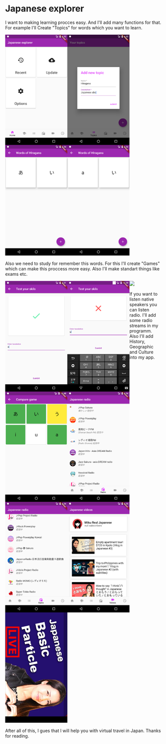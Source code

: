 # Japanese explorer
I want to making learning procces easy. And I'll add many functions for that. 
For example I'll Create "Topics" for words which you want to learn. 

<img src="preview/MainPage.png" width="200" align="left"/>
<img src="preview/Add topic.png" width="200" align="left"/>
<img src="preview/Words.png" width="200" align="left"/>
<img src="preview/Words(choosen).png" width="200"/>

Also we need to study for remember this words. For this I'll create "Games" which can make this proccess more easy. Also I'll make standart things like exams etc.

<img src="preview/Exam_correct.png" width="200" align="left"/>
<img src="preview/Exam_false.png" width="200" align="left"/>
<img src="preview/Compare_g.png" width="200" align="left"/>
<img src="preview/Compare_r.png.png" width="200"/>

If you want to listen native speakers you can listen radio. I'll add some radio streams in my programm. Also I'll add History, Geographic and Culture into my app. 

<img src="preview/Radio 0.png" width="200" align="left"/>
<img src="preview/Radio 1.png" width="200" align="left"/>
<img src="preview/Videos.png" width="200" align="left"/>
<img src="preview/VideoScreen.png" width="200"/>

After all of this, I gues that I will help you with virtual travel in Japan. 
Thanks for reading.
